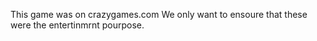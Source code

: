 This game was on crazygames.com 
We only want to ensoure that these were the entertinmrnt pourpose.
